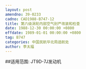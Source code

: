 ```yaml
---
layout: post
amendno: 39-0233
cadno: CAD1988-B747-12
title: 第六级涡轮内部空气封严改装和检查
date: 1988-12-30 00:00:00 +0800
effdate: 1989-01-01 00:00:00 +0800
tag: B747
categories: 中国民航华北局适航处
author: 李太福
---
```


##适用范围:
JT9D-7J发动机

